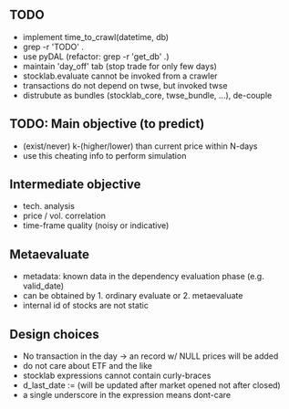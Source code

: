 ## TODO
- implement time_to_crawl(datetime, db)
- grep -r 'TODO' .
- use pyDAL (refactor: grep -r 'get_db' .)
- maintain 'day_off' tab (stop trade for only few days)
- stocklab.evaluate cannot be invoked from a crawler
- transactions do not depend on twse, but invoked twse
- distrubute as bundles (stocklab_core, twse_bundle, ...), de-couple

## TODO: Main objective (to predict)
- (exist/never) k-(higher/lower) than current price within N-days
- use this cheating info to perform simulation

## Intermediate objective
- tech. analysis
- price / vol. correlation
- time-frame quality (noisy or indicative)

## Metaevaluate
- metadata: known data in the dependency evaluation phase (e.g. valid_date)
- can be obtained by 1. ordinary evaluate or 2. metaevaluate
- internal id of stocks are not static

## Design choices
- No transaction in the day -> an record w/ NULL prices will be added
- do not care about ETF and the like
- stocklab expressions cannot contain curly-braces
- d_last_date := (will be updated after market opened not after closed)
- a single underscore in the expression means dont-care
